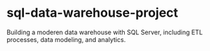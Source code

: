 # sql-data-warehouse-project
Building a moderen data warehouse with SQL Server, including ETL processes, data modeling, and analytics.
